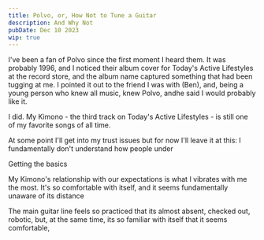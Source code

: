 ```yaml
---
title: Polvo, or, How Not to Tune a Guitar
description: And Why Not
pubDate: Dec 10 2023
wip: true
---
```


I've been a fan of Polvo since the first moment I heard them.  It was probably 1996, and I noticed their album cover for Today's Active Lifestyles at the record store, and the album name captured something that had been tugging at me.  I pointed it out to the friend I was with (Ben), and, being a young person who knew all music, knew Polvo, andhe said I would probably like it.

I did.  My Kimono - the third track on Today's Active Lifestyles - is still one of my favorite songs of all time.  


At some point I'll get into my trust issues but for now I'll leave it at this: I fundamentally don't understand how people under

Getting the basics

My Kimono's relationship with our expectations is what I vibrates with me the most.  It's so comfortable with itself, and it seems fundamentally unaware of its distance 

The main guitar line feels so practiced that its almost absent, checked out, robotic, but, at the same time, its so familiar with itself that it seems comfortable, 


